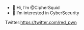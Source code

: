 - 👋 Hi, I’m @CipherSquid
- 👀 I’m interested in CyberSecurity

Twitter:https://twitter.com/red_pwn


<!---
CipherSquid/CipherSquid is a ✨ special ✨ repository because its `README.md` (this file) appears on your GitHub profile.
You can click the Preview link to take a look at your changes.
--->
